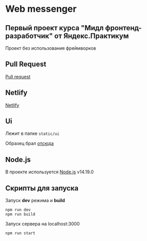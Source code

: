 # Web messenger
## Первый проект курса "Мидл фронтенд-разработчик" от Яндекс.Практикум

Проект без использования фреймворков

## Pull Request

[Pull request](https://github.com/nikitaomelyuhin/middle.messenger.praktikum.yandex/pull/1)

## Netlify

[Netlify](cocky-colden-516022.netlify.app)

## Ui

Лежит в папке `static/ui`

Образец брал [отсюда](https://www.figma.com/file/24EUnEHGEDNLdOcxg7ULwV/Chat?node-id=0%3A1)

## Node.js

В проекте используется [Node.js](https://nodejs.org/) v14.19.0

## Скрипты для запуска
Запуск __dev__ режима и __build__
```
npm run dev
npm run build
```
Запуск сервера на localhost:3000
```
npm run start
```